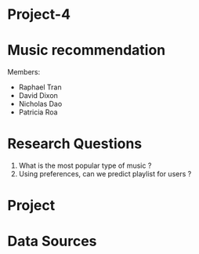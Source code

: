 # Project-4
# Music recommendation 
 




Members:
- Raphael Tran 
- David Dixon 
- Nicholas Dao
- Patricia Roa 

# Research Questions
1. What is the most popular type of music ?
2. Using preferences, can we predict playlist for users ?


# Project 
 

# Data Sources 

    
